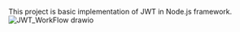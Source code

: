 This project is basic implementation of JWT in Node.js framework.
![JWT_WorkFlow drawio](https://github.com/user-attachments/assets/94a7b6f6-0ec4-43d6-b04c-d97982a7327a)
